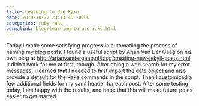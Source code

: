 ```yaml
---
title: Learning to Use Rake
date: 2018-10-27 23:13:45 -0700
categories: ruby rake 
permalink: blog/learning-to-use-rake.html
---
```


Today I made some satisfying progress in automatiing the process of naming my blog posts. I found a useful script by Arjan Van Der Gaag on his own blog at <http://arjanvandergaag.nl/blog/creating-new-jekyll-posts.html>. It didn't work for me at first, though. After doing a web search for my error messages, I learned that I needed to first import the date object and also provide a default for the Rake commands in the script. Then I customized a few additional fields for my yaml header for each post. After some testing today, I am happy with the results, and hope that this will make future posts easier to get started.
